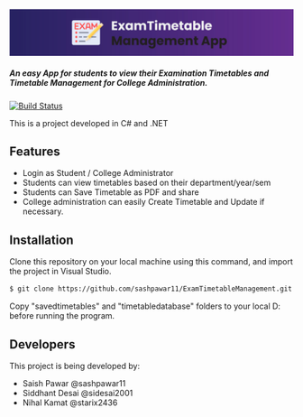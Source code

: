 ![alt text](https://github.com/sashpawar11/ExamTimetableManagement/blob/master/screenshot.jpg?raw=true)
##### An easy App for students to view their Examination Timetables and Timetable Management for College Administration.

[![Build Status](https://travis-ci.org/joemccann/dillinger.svg?branch=master)](https://travis-ci.org/joemccann/dillinger)

This is a project developed in C# and .NET

## Features

- Login as Student / College Administrator
- Students can view timetables based on their department/year/sem
- Students can Save Timetable as PDF and share
- College administration can easily Create Timetable and Update if necessary.

## Installation

Clone this repository on your local machine using this command, and import the project in Visual Studio.

```sh
$ git clone https://github.com/sashpawar11/ExamTimetableManagement.git 
```
Copy "savedtimetables" and "timetabledatabase" folders to your local D: before running the program.


## Developers

This project is being developed by:

- Saish Pawar @sashpawar11
- Siddhant Desai @sidesai2001
- Nihal Kamat @starix2436



